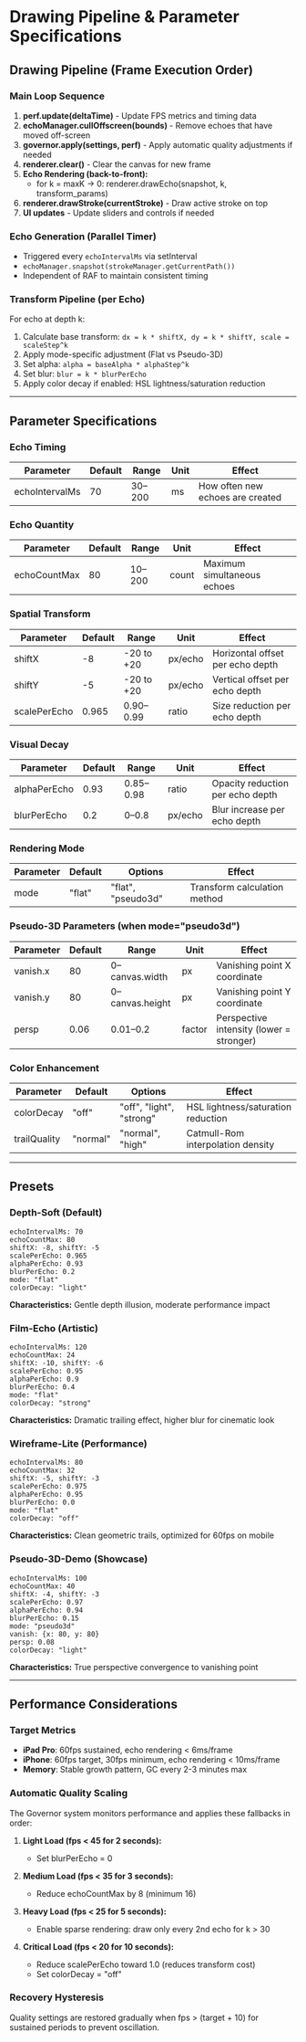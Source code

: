 # Drawing Pipeline & Parameter Specifications

## Drawing Pipeline (Frame Execution Order)

### Main Loop Sequence
1. **perf.update(deltaTime)** - Update FPS metrics and timing data
2. **echoManager.cullOffscreen(bounds)** - Remove echoes that have moved off-screen
3. **governor.apply(settings, perf)** - Apply automatic quality adjustments if needed
4. **renderer.clear()** - Clear the canvas for new frame
5. **Echo Rendering (back-to-front):**
   - for k = maxK → 0: renderer.drawEcho(snapshot, k, transform_params)
6. **renderer.drawStroke(currentStroke)** - Draw active stroke on top
7. **UI updates** - Update sliders and controls if needed

### Echo Generation (Parallel Timer)
- Triggered every `echoIntervalMs` via setInterval
- `echoManager.snapshot(strokeManager.getCurrentPath())`
- Independent of RAF to maintain consistent timing

### Transform Pipeline (per Echo)
For echo at depth k:
1. Calculate base transform: `dx = k * shiftX, dy = k * shiftY, scale = scaleStep^k`
2. Apply mode-specific adjustment (Flat vs Pseudo-3D)
3. Set alpha: `alpha = baseAlpha * alphaStep^k`
4. Set blur: `blur = k * blurPerEcho`
5. Apply color decay if enabled: HSL lightness/saturation reduction

---

## Parameter Specifications

### Echo Timing
| Parameter | Default | Range | Unit | Effect |
|-----------|---------|-------|------|--------|
| echoIntervalMs | 70 | 30–200 | ms | How often new echoes are created |

### Echo Quantity  
| Parameter | Default | Range | Unit | Effect |
|-----------|---------|-------|------|--------|
| echoCountMax | 80 | 10–200 | count | Maximum simultaneous echoes |

### Spatial Transform
| Parameter | Default | Range | Unit | Effect |
|-----------|---------|-------|------|--------|
| shiftX | -8 | -20 to +20 | px/echo | Horizontal offset per echo depth |
| shiftY | -5 | -20 to +20 | px/echo | Vertical offset per echo depth |
| scalePerEcho | 0.965 | 0.90–0.99 | ratio | Size reduction per echo depth |

### Visual Decay
| Parameter | Default | Range | Unit | Effect |
|-----------|---------|-------|------|--------|
| alphaPerEcho | 0.93 | 0.85–0.98 | ratio | Opacity reduction per echo depth |
| blurPerEcho | 0.2 | 0–0.8 | px/echo | Blur increase per echo depth |

### Rendering Mode
| Parameter | Default | Options | Effect |
|-----------|---------|---------|--------|
| mode | "flat" | "flat", "pseudo3d" | Transform calculation method |

### Pseudo-3D Parameters (when mode="pseudo3d")
| Parameter | Default | Range | Unit | Effect |
|-----------|---------|-------|------|--------|
| vanish.x | 80 | 0–canvas.width | px | Vanishing point X coordinate |
| vanish.y | 80 | 0–canvas.height | px | Vanishing point Y coordinate |
| persp | 0.06 | 0.01–0.2 | factor | Perspective intensity (lower = stronger) |

### Color Enhancement
| Parameter | Default | Options | Effect |
|-----------|---------|---------|--------|
| colorDecay | "off" | "off", "light", "strong" | HSL lightness/saturation reduction |
| trailQuality | "normal" | "normal", "high" | Catmull-Rom interpolation density |

---

## Presets

### Depth-Soft (Default)
```
echoIntervalMs: 70
echoCountMax: 80
shiftX: -8, shiftY: -5
scalePerEcho: 0.965
alphaPerEcho: 0.93
blurPerEcho: 0.2
mode: "flat"
colorDecay: "light"
```
**Characteristics:** Gentle depth illusion, moderate performance impact

### Film-Echo (Artistic)
```
echoIntervalMs: 120
echoCountMax: 24
shiftX: -10, shiftY: -6
scalePerEcho: 0.95
alphaPerEcho: 0.9
blurPerEcho: 0.4
mode: "flat"
colorDecay: "strong"
```
**Characteristics:** Dramatic trailing effect, higher blur for cinematic look

### Wireframe-Lite (Performance)
```
echoIntervalMs: 80
echoCountMax: 32
shiftX: -5, shiftY: -3
scalePerEcho: 0.975
alphaPerEcho: 0.95
blurPerEcho: 0.0
mode: "flat"
colorDecay: "off"
```
**Characteristics:** Clean geometric trails, optimized for 60fps on mobile

### Pseudo-3D-Demo (Showcase)
```
echoIntervalMs: 100
echoCountMax: 40
shiftX: -4, shiftY: -3
scalePerEcho: 0.97
alphaPerEcho: 0.94
blurPerEcho: 0.15
mode: "pseudo3d"
vanish: {x: 80, y: 80}
persp: 0.08
colorDecay: "light"
```
**Characteristics:** True perspective convergence to vanishing point

---

## Performance Considerations

### Target Metrics
- **iPad Pro**: 60fps sustained, echo rendering < 6ms/frame
- **iPhone**: 60fps target, 30fps minimum, echo rendering < 10ms/frame
- **Memory**: Stable growth pattern, GC every 2-3 minutes max

### Automatic Quality Scaling
The Governor system monitors performance and applies these fallbacks in order:

1. **Light Load (fps < 45 for 2 seconds):**
   - Set blurPerEcho = 0
   
2. **Medium Load (fps < 35 for 3 seconds):**
   - Reduce echoCountMax by 8 (minimum 16)
   
3. **Heavy Load (fps < 25 for 5 seconds):**
   - Enable sparse rendering: draw only every 2nd echo for k > 30
   
4. **Critical Load (fps < 20 for 10 seconds):**
   - Reduce scalePerEcho toward 1.0 (reduces transform cost)
   - Set colorDecay = "off"

### Recovery Hysteresis
Quality settings are restored gradually when fps > (target + 10) for sustained periods to prevent oscillation.
